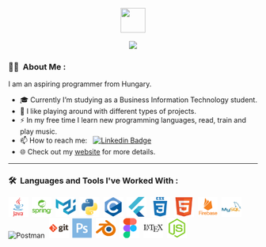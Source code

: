 <p align="center">
<a href="https://www.peterabraham.com"><img src="https://github.com/peterabrahamdev/peterabrahamdev/blob/main/PA_icon_bold_color.png" width="50" height="50"></a>
<p align="center">
<a href="https://www.linkedin.com/in/peteriabraham"><img src="https://img.shields.io/badge/LinkedIn-blue?style=for-the-badge&logo=linkedin&logoColor=white"></a>


### :man_technologist: &nbsp;About Me :

I am an aspiring programmer from Hungary.
- 🎓 Currently I’m studying as a Business Information Technology student.
- 🌱 I like playing around with different types of projects.
- ⚡ In my free time I learn new programming languages, read, train and play music.
- 📫 How to reach me: &nbsp; [![Linkedin Badge](https://img.shields.io/badge/-peteriabraham-blue?style=flat&logo=Linkedin&logoColor=white)](https://www.linkedin.com/in/peteriabraham)
- 🌐 Check out my [website](https://www.peterabraham.com) for more details.

---

### 🛠 &nbsp;Languages and Tools I've Worked With :

<p>
<img src="https://github.com/devicons/devicon/blob/master/icons/java/java-original-wordmark.svg" title="Java" alt="Java" width="40" height="40"/>&nbsp;
<img src="https://github.com/devicons/devicon/blob/master/icons/spring/spring-original-wordmark.svg" title="Spring" alt="Spring" width="40" height="40"/>&nbsp;
<img src="https://github.com/devicons/devicon/blob/master/icons/materialui/materialui-original.svg" title="Material UI" alt="Material UI" width="40" height="40"/>&nbsp;
<img src="https://github.com/devicons/devicon/blob/master/icons/python/python-original.svg" title="Python" alt="Python" width="40" height="40"/>&nbsp;
<img src="https://github.com/devicons/devicon/blob/master/icons/c/c-original.svg" title="C" alt="C" width="40" height="40"/>&nbsp;
<img src="https://github.com/devicons/devicon/blob/master/icons/flutter/flutter-original.svg" title="Flutter" alt="Flutter" width="40" height="40"/>&nbsp;
<img src="https://github.com/devicons/devicon/blob/master/icons/css3/css3-plain-wordmark.svg"  title="CSS3" alt="CSS" width="40" height="40"/>&nbsp;
<img src="https://github.com/devicons/devicon/blob/master/icons/html5/html5-original.svg" title="HTML5" alt="HTML" width="40" height="40"/>&nbsp;
<img src="https://github.com/devicons/devicon/blob/master/icons/firebase/firebase-plain-wordmark.svg" title="Firebase" alt="Firebase" width="40" height="40"/>&nbsp;
<img src="https://github.com/devicons/devicon/blob/master/icons/mysql/mysql-original-wordmark.svg" title="MySQL"  alt="MySQL" width="40" height="40"/>&nbsp;
<img src="https://www.vectorlogo.zone/logos/getpostman/getpostman-icon.svg" title="Postman"  alt="Postman" width="40" height="40"/>&nbsp;
<img src="https://github.com/devicons/devicon/blob/master/icons/git/git-original-wordmark.svg" title="Git" **alt="Git" width="40" height="40"/>&nbsp;
<img src="https://github.com/devicons/devicon/blob/master/icons/photoshop/photoshop-plain.svg" title="Photoshop" **alt="Photoshop" width="40" height="40"/>&nbsp;
<img src="https://github.com/devicons/devicon/blob/master/icons/blender/blender-original.svg" title="Blender" **alt="Blender" width="40" height="40"/>&nbsp;
<img src="https://github.com/devicons/devicon/blob/master/icons/figma/figma-original.svg" title="Figma" **alt="Figma" width="40" height="40"/>&nbsp;
<img src="https://github.com/devicons/devicon/blob/master/icons/latex/latex-original.svg" title="LaTex" **alt="LaTex" width="40" height="40"/>&nbsp;
<img src="https://github.com/devicons/devicon/blob/master/icons/nodejs/nodejs-original.svg" title="NodeJS" **alt="NodeJS" width="40" height="40"/>&nbsp;
</p>


